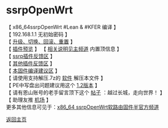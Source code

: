 # ssrpOpenWrt

【 x86_64ssrpOpenWrt #Lean & #KFER 编译 】       
【 192.168.1.1 无初始密码 】       
【 [升级、切换、回滚、重置](https://t.me/OpenWRTcn/48) 】     
【 [插件预览](https://github.com/boduoyejieyi666/whonolikeboduoyejieyi/blob/main/ssrp/bio/1.png) 】
【 [相关说明见主频道](https://t.me/OpenWRTcn) 内置顶信息 】                
【 [ssrp插件反馈区](https://github.com/fw876/helloworld/issues) 】              
【 [其他插件反馈区](https://github.com/coolsnowwolf/lede/issues) 】               
【 [本固件编译建议区](https://github.com/KFERMercer/OpenWrt/issues) 】          
【 请使用支持解压.7z的 [软件](https://cn.bandisoft.com/bandizip/) 解压本文件 】      
【 PE中写盘出问题建议用这个 [1.2版本](https://t.me/OpenWRTcn/8) 】      
【 请有恩山账号的老手留言顶下这个 [帖子](https://www.right.com.cn/forum/thread-4053643-1-1.html) ：越过长城，走向世界！ 】         
【 助理友推 [机场](https://github.com/boduoyejieyi666/whonolikeboduoyejieyi/blob/main/youlian/jichang.md) 】           
更多其他信息可见于：[x86_64 ssrpOpenWrt软路由固件半官方频道](https://t.me/ssrpOpenWRT)         

[返回主页](https://github.com/boduoyejieyi666/whonolikeboduoyejieyi/blob/main/README.md)        

